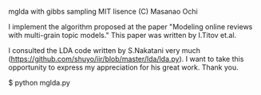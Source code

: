 mglda with gibbs sampling
MIT lisence (C) Masanao Ochi

I implement the algorithm proposed at the paper "Modeling online reviews with multi-grain topic models."
This paper was written by I.Titov et.al.

I consulted the LDA code written by S.Nakatani very much (https://github.com/shuyo/iir/blob/master/lda/lda.py).
I want to take this opportunity to express my appreciation for his great work.
Thank you.

$ python mglda.py
